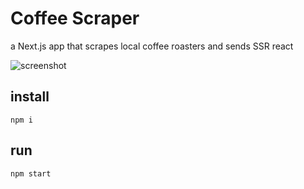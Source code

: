 # Coffee Scraper

a Next.js app that scrapes local coffee roasters and sends SSR react

![screenshot](https://raw.githubusercontent.com/grantglidewell/coffee_scraper/master/scrshot.png)

## install
    npm i
    
## run
    npm start
